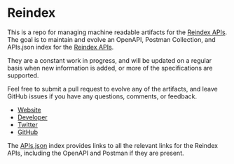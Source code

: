 # ReindexThis is a repo for managing machine readable artifacts for the [Reindex APIs](https://www.reindex.io/). The goal is to maintain and evolve an OpenAPI, Postman Collection, and APIs.json index for the [Reindex APIs](https://www.reindex.io/).They are a constant work in progress, and will be updated on a regular basis when new information is added, or more of the specifications are supported.Feel free to submit a pull request to evolve any of the artifacts, and leave GitHub issues if you have any questions, comments, or feedback.- [Website](https://www.reindex.io/)- [Developer](https://www.reindex.io/)- [Twitter](https://twitter.com/reindexio)- [GitHub](https://github.com/reindexio)The [APIs.json](https://github.com/api-evangelist/reindex/blob/master/apis.json) index provides links to all the relevant links for the Reindex APIs, including the OpenAPI and Postman if they are present.